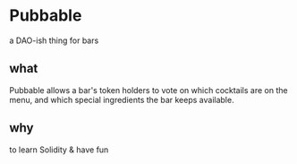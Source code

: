 # Pubbable

a DAO-ish thing for bars

## what

Pubbable allows a bar's token holders to vote on which cocktails are on the menu, and which special ingredients the bar keeps available.

## why

to learn Solidity & have fun
